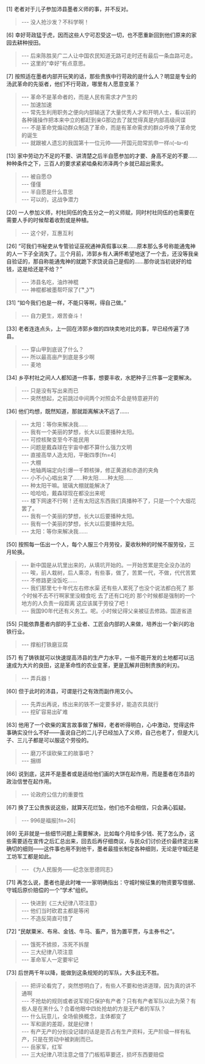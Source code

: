 
[1] 老者对于儿子参加沛县墨者义师的事，并不反对。
>--- 没人抢沙发？不科学啊！<br>

[6] 幸好苛政猛于虎，因而这些人宁可忍受这一切，也不愿重新回到他们原来的家园去耕种授田。
>--- 后来陈胜吴广二人让中国农民知道无路可走时还有最后一条血路可走。<br>
>--- 这里的“幸好”有点意思。<br>

[7] 按照适在墨者内部开玩笑的话，那些贵族中行苛政的是什么人？明显是专业的汤武革命的先驱者，他们不行苛政，哪里有人愿意变革？
>--- 革命不是革命者的，而是人民有需求才产生的<br>
>--- 加速加速<br>
>--- 常先生利用职务之便向内部输送了大量优秀人才和开明人士，看以前的各种骚操作把本来中立的都赶到亲G那边去了就觉得真是内部高级间谍<br>
>--- 不是革命党煽动群众制造了革命，而是有革命需求的群众呼唤了革命党的诞生<br>
>--- 就跟被人遗忘的我国第十一位元帅——开国元勋常凯申一样ก(ｰ̀ωｰ́ก)<br>

[13] 家中劳动力不足的不要、讲清楚之后半自愿参加的才要、身高不足的不要……种种条件之下，三百人的要求紧紧啮桑和沛泽两个乡就已超出需求。
>--- 被自愿😓<br>
>--- 僅僅<br>
>--- 半自愿是什么意思<br>
>--- 可以的，这战争潜力<br>

[20] 一人参加义师，村社同伍的免五分之一的义师赋，同时村社同伍的也需要在需要人手的时候帮着收割或是种植。
>--- 这个好，互惠互利<br>

[26] “可我们书秘吏从专管验证巫祝通神真假事以来……原本那么多号称能通鬼神的人一下子全消失了。三个月前，沛郭乡有人满怀希望地送了一个去，还没等我亲自验证的，那自称能通鬼神的就跪下求饶说自己是假的……那你说当初说好的给钱，这是给还是不给？”
>--- 沛县名吃，油炸神棍<br>
>--- 神棍都被墨帮吓尿了( ͡° ͜ʖ ͡°)<br>

[31] “如今我们也是一样，不能只等啊，得自己做。”
>--- 自力更生，艰苦奋斗！<br>

[33] 老者连连点头，上一回在沛郭乡做的四块卖地对比的事，早已经传遍了沛县。
>--- 穿山甲到底说了什么？<br>
>--- 所以最高亩产到底是多少啊<br>
>--- 麦地<br>

[34] 乡亭村社之间人人都知道一件事，想要丰收，水肥种子三件事一定要解决。
>--- 只是没有写出来而已<br>
>--- 突然想起，之前跳过中间两个对照会不会是特意避开的<br>

[36] 他们均想，既然知道，那就距离解决不远了……
>--- 太阳：等你来解决我……<br>
>--- 我有一个美丽的梦想，长大以后要播种太阳。<br>
>--- 可控核聚变至今不能民用<br>
>--- 问题是戴森球在宇宙中都不算什么强力文明<br>
>--- 直接高举人造太阳，平衡四季[fn=4]<br>
>--- 大棚<br>
>--- 地轴两端定向引爆一千颗核弹，修正黄道和赤道的夹角<br>
>--- 小不小心唱出来了……种太阳……种太阳……<br>
>--- 种太阳干嘛。玻璃大棚就能解决了<br>
>--- 哈哈哈，戴森球现在都没出来呢<br>
>--- 楼下网速不行啊！还有太阳这东西我们真播种不了，只是一个个大烟花罢了。<br>
>--- 我有一个美丽的梦想，长大以后要播种太阳。<br>
>--- 我有一个美丽的梦想，长大以后要播种太阳。<br>
>--- 太阳：等你来解决我……<br>

[50] 按照每一伍出一个人，每个人服三个月劳役，夏收秋种的时候不服劳役，三月轮换。
>--- 新中国是从坑里出来的，从填坑开始的。一开始苦累是完全没办法的<br>
>--- 唉，前人栽树，后人乘凉，有些事，做了，苦累一代，不做，代代苦累<br>
>--- 不修路更没饭吃……<br>
>--- 我们那里七十年代左右修水渠  还有些人累死了也没个说法都白死了 那个时候不去不行啊家里没粮食吃 去了还有口吃的 那个时候都是强制的一个地方的人负责一段距离 这应该属于劳役了吧！<br>
>--- 我国90年代还有义务工。呢。小时候记得父亲被征去修路。国道省道<br>

[55] 只能依靠墨者内部的手工业者、工匠会内部的人来做，培养出一个新兴的冶铁行业。
>--- 撑船打铁磨豆腐<br>

[57] 有了铸铁就可以快速提高沛县的生产力水平，一些不能开发的土地都可以迅速成为大片的良田，这是革命性的农业变革，更是瓦解井田制贵族的利刃。
>--- 弄兵器！<br>

[60] 但于此时的沛县，可谓是行之有效而副作用又小。
>--- 先弄出再说，练出来的铁不一定要多好，能造农具就行<br>
>--- 挖矿容易出矿难<br>

[63] 他用了一个砍柴的寓言故事做了解释，老者听得明白，心中激动，觉得这件事确实没什么不好——虽说自己的二儿子已经加入了义师，自己也老了，但是大儿子、三儿子都是可以服这个劳役的。
>--- 磨刀不误砍柴工的故事吧？<br>
>--- 捆绑<br>

[66] 说到底，这并不是墨者或是适给他们画的大饼在起作用，而是墨者在沛县的政治信誉在起作用。
>--- 论政府公信力的重要性<br>

[67] 换了王公贵族说这些，就算天花烂坠，他们也不会相信，只会满心狐疑。
>--- 996是福报[fn=26]<br>

[69] 无非就是一些细节问题上需要解决，比如每个月给多少钱、死了怎么办，这些需要适在宣传之后汇总出来，回去后再仔细商议，与民众们讨价还价最终定出来确切的细则——这件事也用不到他干，墨者最擅长制定各种细则，无论是守城还是工坊军工都是如此。
>--- 《为人民服务——纪念张思德同志》<br>

[71] 再怎么说，墨者也是此时唯一一家明确指出：守城时候征集的物资要写借据、守城后原价赔偿的一个“学术”组织。
>--- 快进到《三大纪律八项注意》<br>
>--- 他们当时砍君主都是等闲<br>
>--- 不造反简直可惜了<br>

[72] “民献粟米、布帛、金钱、牛马、畜产，皆为置平贾，与主券书之”。
>--- 饿死不掳掠，冻死不拆屋<br>
>--- 三大纪律八项注意<br>
>--- 革命军人一定要牢记<br>

[73] 后世两千年以降，能做到这条规矩的的军队，大多战无不胜。
>--- 把评论看完了，突然想明白了，有些人不要和他讲道理，因为真的讲不通啊<br>
>--- 不抢劫的规则或者说军规只保护有产者？只有有产者军队以此为荣？有些人是在黑什么？合着他眼中四处抢劫的方是无产者的军队？<br>
>--- 什么玩意儿，全场偷换概念，主体都变了<br>
>--- 军和匪的差距，就是纪律！<br>
>--- 有产无产的分别没记错的话是是否占有生产资料，无产阶级一样有私产，只是在劳动中被剥削而已。<br>
>--- 岳家军，红军<br>
>--- 三大纪律八项注意之借了门板稻草要还，损坏东西要赔偿<br>
